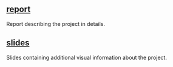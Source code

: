 ## [report](./report.pdf)
Report describing the project in details.

## [slides](./slides.pdf)
Slides containing additional visual information about the project.
